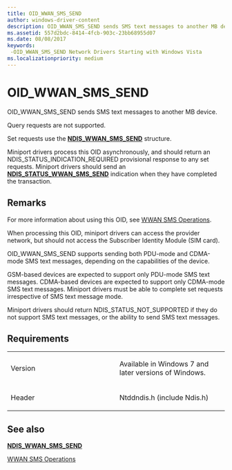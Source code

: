 ```yaml
---
title: OID_WWAN_SMS_SEND
author: windows-driver-content
description: OID_WWAN_SMS_SEND sends SMS text messages to another MB device.
ms.assetid: 557d2bdc-8414-4fcb-903c-23bb68955d07
ms.date: 08/08/2017
keywords: 
 -OID_WWAN_SMS_SEND Network Drivers Starting with Windows Vista
ms.localizationpriority: medium
---
```


# OID\_WWAN\_SMS\_SEND


OID\_WWAN\_SMS\_SEND sends SMS text messages to another MB device.

Query requests are not supported.

Set requests use the [**NDIS\_WWAN\_SMS\_SEND**](https://msdn.microsoft.com/library/windows/hardware/ff567943) structure.

Miniport drivers process this OID asynchronously, and should return an NDIS\_STATUS\_INDICATION\_REQUIRED provisional response to any set requests. Miniport drivers should send an [**NDIS\_STATUS\_WWAN\_SMS\_SEND**](ndis-status-wwan-sms-send.md) indication when they have completed the transaction.

Remarks
-------

For more information about using this OID, see [WWAN SMS Operations](https://msdn.microsoft.com/library/windows/hardware/ff559131).

When processing this OID, miniport drivers can access the provider network, but should not access the Subscriber Identity Module (SIM card).

OID\_WWAN\_SMS\_SEND supports sending both PDU-mode and CDMA-mode SMS text messages, depending on the capabilities of the device.

GSM-based devices are expected to support only PDU-mode SMS text messages. CDMA-based devices are expected to support only CDMA-mode SMS text messages. Miniport drivers must be able to complete set requests irrespective of SMS text message mode.

Miniport drivers should return NDIS\_STATUS\_NOT\_SUPPORTED if they do not support SMS text messages, or the ability to send SMS text messages.

Requirements
------------

<table>
<colgroup>
<col width="50%" />
<col width="50%" />
</colgroup>
<tbody>
<tr class="odd">
<td><p>Version</p></td>
<td><p>Available in Windows 7 and later versions of Windows.</p></td>
</tr>
<tr class="even">
<td><p>Header</p></td>
<td>Ntddndis.h (include Ndis.h)</td>
</tr>
</tbody>
</table>

## See also


[**NDIS\_WWAN\_SMS\_SEND**](https://msdn.microsoft.com/library/windows/hardware/ff567943)

[WWAN SMS Operations](https://msdn.microsoft.com/library/windows/hardware/ff559131)

 

 




